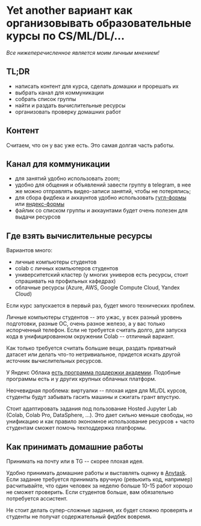 # Yet another вариант как организовывать образовательные курсы по CS/ML/DL/...

_Все нижеперечисленное является моим личным мнением!_


## TL;DR
- написать контент для курса, сделать домашки и прорешать их
- выбрать канал для коммуникации
- собрать список группы
- найти и раздать вычислительные ресурсы
- организовать проверку домашних работ

## Контент
Считаем, что он у вас уже есть. Это самая долгая часть работы.


## Канал для коммуникации

- для занятий удобно использовать zoom;
- удобно для общения и объявлений завести группу в telegram, в нее же можно отправлять видео-записи занятий, чтобы не потерялись;
- для сбора фидбека и аккаунтов удобно использовать [гугл-формы](http://forms.google.com/) или [яндекс-формы](https://forms.yandex.ru)
- файлик со списком группы и аккаунтами будет очень полезен для выдачи ресурсов


## Где взять вычислительные ресурсы

Вариантов много:
- личные компьютеры студентов
- colab с личных компьютеров студентов
- университетский кластер (у многих универов есть ресурсы, стоит спрашивать на профильных кафедрах)
- облачные ресурсы (Azure, AWS, Google Compute Cloud, Yandex Cloud)

Если курс запускается в первый раз, будет много технических проблем. 

Личные компьютеры студентов -- это ужас, у всех разный уровень подготовки, разные ОС, очень разное железо, а у вас только испорченный телефон.
Если не требуется считать долго, для запуска кода в унифицированном окружении Colab -- отличный вариант.

Как только требуется считать большие вещи, раздать приватный датасет или делать что-то нетривиальное, придется искать другой источник вычислительных ресурсов.

У Яндекс Облака [есть программа поддержки академии](https://cloud.yandex.ru/promo/datasphere-education). Подобные программы есть и у других крупных облачных платформ.

Неочевидная проблема: виртуалки -- плохая идея для ML/DL курсов, студенты будут забывать гасить машины и сжигать грант впустую.

Стоит адаптировать задания под пользование Hosted Jupyter Lab (Colab, Colab Pro, DataSphere, ...). 
Это дает сильно меньше свободы, но унификацию и как правило экономное использование ресурсов + часто студентам сможет помочь техподдержка платформы.


## Как принимать домашние работы

Принимать на почту или в TG -- скорее плохая идея.

Удобно принимать домашние работы и выставлять оценку в [Anytask](https://anytask.org/).
Если задание требуется принимать вручную (ревьюить код, например) расчитывайте, что один человек за неделю больше 10-15 работ хорошо не сможет проверить.
Если студентов больше, вам обязательно потребуется ассистент.

Не стоит делать супер-сложные задания, их будет сложно проверять и студенты не получат содержательный фидбек вовремя.



